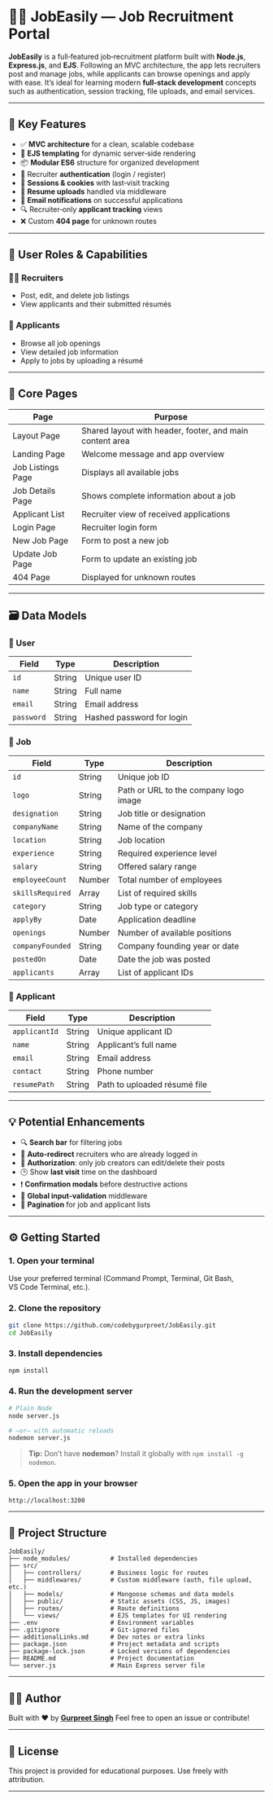# 🧑‍💼 JobEasily — Job Recruitment Portal

**JobEasily** is a full‑featured job‑recruitment platform built with **Node.js**, **Express.js**, and **EJS**. Following an MVC architecture, the app lets recruiters post and manage jobs, while applicants can browse openings and apply with ease. It’s ideal for learning modern **full‑stack development** concepts such as authentication, session tracking, file uploads, and email services.

---

## 🚀 Key Features

* ✅ **MVC architecture** for a clean, scalable codebase  
* 🎨 **EJS templating** for dynamic server‑side rendering  
* 📦 **Modular ES6** structure for organized development  
* 🔐 Recruiter **authentication** (login / register)  
* 🍪 **Sessions & cookies** with last‑visit tracking  
* 📄 **Resume uploads** handled via middleware  
* 📧 **Email notifications** on successful applications  
* 🔍 Recruiter‑only **applicant tracking** views  
* ❌ Custom **404 page** for unknown routes  

---

## 👥 User Roles & Capabilities

### 👨‍💼 Recruiters
* Post, edit, and delete job listings  
* View applicants and their submitted résumés  

### 🙋 Applicants
* Browse all job openings  
* View detailed job information  
* Apply to jobs by uploading a résumé  

---

## 🧩 Core Pages

| Page              | Purpose                                                  |
| ----------------- | ---------------------------------------------------------|
| Layout Page       | Shared layout with header, footer, and main content area |
| Landing Page      | Welcome message and app overview                         |
| Job Listings Page | Displays all available jobs                              |
| Job Details Page  | Shows complete information about a job                   |
| Applicant List    | Recruiter view of received applications                  |
| Login Page        | Recruiter login form                                     |
| New Job Page      | Form to post a new job                                   |
| Update Job Page   | Form to update an existing job                           |
| 404 Page          | Displayed for unknown routes                             |

---

## 🗃️ Data Models

### 👤 User

| Field      | Type   | Description                     |
| ---------- | ------ | ------------------------------- |
| `id`       | String | Unique user ID                  |
| `name`     | String | Full name                       |
| `email`    | String | Email address                   |
| `password` | String | Hashed password for login       |

### 💼 Job

| Field            | Type   | Description                             |
| ---------------- | ------ | --------------------------------------- |
| `id`             | String | Unique job ID                           |
| `logo`           | String | Path or URL to the company logo image   |
| `designation`    | String | Job title or designation                |
| `companyName`    | String | Name of the company                     |
| `location`       | String | Job location                            |
| `experience`     | String | Required experience level               |
| `salary`         | String | Offered salary range                    |
| `employeeCount`  | Number | Total number of employees               |
| `skillsRequired` | Array  | List of required skills                 |
| `category`       | String | Job type or category                    |
| `applyBy`        | Date   | Application deadline                    |
| `openings`       | Number | Number of available positions           |
| `companyFounded` | String | Company founding year or date           |
| `postedOn`       | Date   | Date the job was posted                 |
| `applicants`     | Array  | List of applicant IDs                   |

### 📄 Applicant

| Field         | Type   | Description                  |
| ------------- | ------ | ---------------------------- |
| `applicantId` | String | Unique applicant ID          |
| `name`        | String | Applicant’s full name        |
| `email`       | String | Email address                |
| `contact`     | String | Phone number                 |
| `resumePath`  | String | Path to uploaded résumé file |

---

## 💡 Potential Enhancements

* 🔍 **Search bar** for filtering jobs  
* 🔁 **Auto‑redirect** recruiters who are already logged in  
* 👮 **Authorization**: only job creators can edit/delete their posts  
* 🕒 Show **last visit** time on the dashboard  
* ❗ **Confirmation modals** before destructive actions  
* 🧼 **Global input‑validation** middleware  
* 📄 **Pagination** for job and applicant lists  

---

## ⚙️ Getting Started

### 1. Open your terminal
Use your preferred terminal (Command Prompt, Terminal, Git Bash, VS Code Terminal, etc.).

### 2. Clone the repository

```bash
git clone https://github.com/codebygurpreet/JobEasily.git
cd JobEasily
````

### 3. Install dependencies

```bash
npm install
```

### 4. Run the development server

```bash
# Plain Node
node server.js

# —or— with automatic reloads
nodemon server.js
```

> **Tip:** Don’t have **nodemon**? Install it globally with `npm install -g nodemon`.

### 5. Open the app in your browser

```
http://localhost:3200
```

---

## 📁 Project Structure

```
JobEasily/
├── node_modules/           # Installed dependencies
├── src/
│   ├── controllers/        # Business logic for routes
│   ├── middlewares/        # Custom middleware (auth, file upload, etc.)
│   ├── models/             # Mongoose schemas and data models
│   ├── public/             # Static assets (CSS, JS, images)
│   ├── routes/             # Route definitions
│   └── views/              # EJS templates for UI rendering
├── .env                    # Environment variables
├── .gitignore              # Git‑ignored files
├── additionalLinks.md      # Dev notes or extra links
├── package.json            # Project metadata and scripts
├── package-lock.json       # Locked versions of dependencies
├── README.md               # Project documentation
└── server.js               # Main Express server file
```

---

## 🧑‍💻 Author

Built with ❤️ by [**Gurpreet Singh**](https://github.com/codebygurpreet)
Feel free to open an issue or contribute!

---

## 📄 License

This project is provided for educational purposes.
Use freely with attribution.

---
